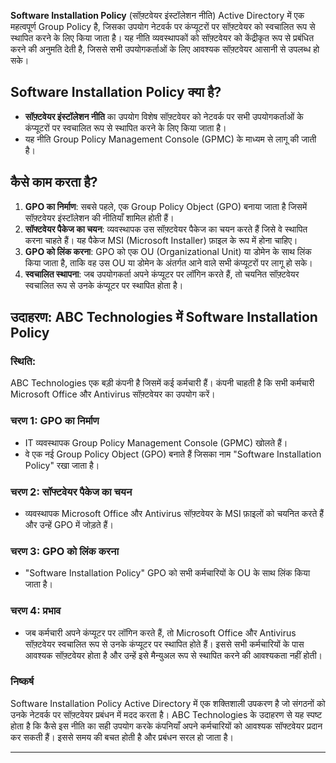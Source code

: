 **Software Installation Policy** (सॉफ़्टवेयर इंस्टॉलेशन नीति) Active Directory में एक महत्वपूर्ण Group Policy है, जिसका उपयोग नेटवर्क पर कंप्यूटरों पर सॉफ़्टवेयर को स्वचालित रूप से स्थापित करने के लिए किया जाता है। यह नीति व्यवस्थापकों को सॉफ़्टवेयर को केंद्रीकृत रूप से प्रबंधित करने की अनुमति देती है, जिससे सभी उपयोगकर्ताओं के लिए आवश्यक सॉफ़्टवेयर आसानी से उपलब्ध हो सके।

## Software Installation Policy क्या है?
- **सॉफ़्टवेयर इंस्टॉलेशन नीति** का उपयोग विशेष सॉफ़्टवेयर को नेटवर्क पर सभी उपयोगकर्ताओं के कंप्यूटरों पर स्वचालित रूप से स्थापित करने के लिए किया जाता है।
- यह नीति Group Policy Management Console (GPMC) के माध्यम से लागू की जाती है।

## कैसे काम करता है?
1. **GPO का निर्माण**: सबसे पहले, एक Group Policy Object (GPO) बनाया जाता है जिसमें सॉफ़्टवेयर इंस्टॉलेशन की नीतियाँ शामिल होती हैं।
2. **सॉफ्टवेयर पैकेज का चयन**: व्यवस्थापक उस सॉफ़्टवेयर पैकेज का चयन करते हैं जिसे वे स्थापित करना चाहते हैं। यह पैकेज MSI (Microsoft Installer) फ़ाइल के रूप में होना चाहिए।
3. **GPO को लिंक करना**: GPO को एक OU (Organizational Unit) या डोमेन के साथ लिंक किया जाता है, ताकि वह उस OU या डोमेन के अंतर्गत आने वाले सभी कंप्यूटरों पर लागू हो सके।
4. **स्वचालित स्थापना**: जब उपयोगकर्ता अपने कंप्यूटर पर लॉगिन करते हैं, तो चयनित सॉफ़्टवेयर स्वचालित रूप से उनके कंप्यूटर पर स्थापित होता है।

## उदाहरण: ABC Technologies में Software Installation Policy

### स्थिति:
ABC Technologies एक बड़ी कंपनी है जिसमें कई कर्मचारी हैं। कंपनी चाहती है कि सभी कर्मचारी Microsoft Office और Antivirus सॉफ़्टवेयर का उपयोग करें।

### चरण 1: GPO का निर्माण
- IT व्यवस्थापक Group Policy Management Console (GPMC) खोलते हैं।
- वे एक नई Group Policy Object (GPO) बनाते हैं जिसका नाम "Software Installation Policy" रखा जाता है।

### चरण 2: सॉफ्टवेयर पैकेज का चयन
- व्यवस्थापक Microsoft Office और Antivirus सॉफ़्टवेयर के MSI फ़ाइलों को चयनित करते हैं और उन्हें GPO में जोड़ते हैं।

### चरण 3: GPO को लिंक करना
- "Software Installation Policy" GPO को सभी कर्मचारियों के OU के साथ लिंक किया जाता है।

### चरण 4: प्रभाव
- जब कर्मचारी अपने कंप्यूटर पर लॉगिन करते हैं, तो Microsoft Office और Antivirus सॉफ़्टवेयर स्वचालित रूप से उनके कंप्यूटर पर स्थापित होते हैं। इससे सभी कर्मचारियों के पास आवश्यक सॉफ़्टवेयर होता है और उन्हें इसे मैन्युअल रूप से स्थापित करने की आवश्यकता नहीं होती।

### निष्कर्ष
Software Installation Policy Active Directory में एक शक्तिशाली उपकरण है जो संगठनों को उनके नेटवर्क पर सॉफ़्टवेयर प्रबंधन में मदद करता है। ABC Technologies के उदाहरण से यह स्पष्ट होता है कि कैसे इस नीति का सही उपयोग करके कंपनियाँ अपने कर्मचारियों को आवश्यक सॉफ्टवेयर प्रदान कर सकती हैं। इससे समय की बचत होती है और प्रबंधन सरल हो जाता है।

---
